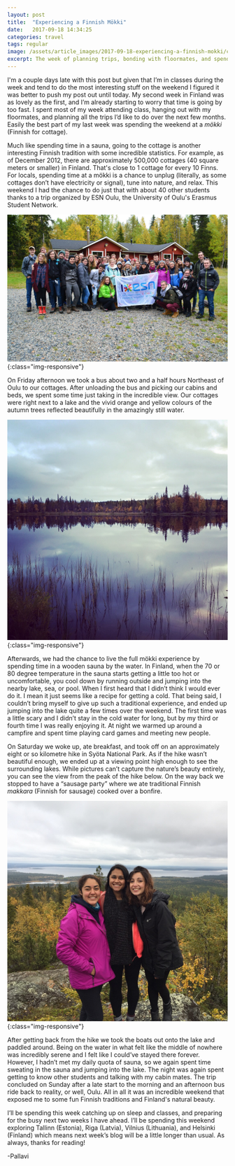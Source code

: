 ```yaml
---
layout: post
title:  "Experiencing a Finnish Mökki"
date:   2017-09-18 14:34:25
categories: travel
tags: regular
image: /assets/article_images/2017-09-18-experiencing-a-finnish-mokki/cover.jpg
excerpt: The week of planning trips, bonding with floormates, and spending a weekend at a mökki!
---
```


I'm a couple days late with this post but given that I’m in classes during the week and tend to do the most interesting stuff on the weekend I figured it was better to push my post out until today. My second week in Finland was as lovely as the first, and I’m already starting to worry that time is going by too fast. I spent most of my week attending class, hanging out with my floormates, and planning all the trips I’d like to do over the next few months. Easily the best part of my last week was spending the weekend at a *mökki* (Finnish for cottage).

Much like spending time in a sauna, going to the cottage is another interesting Finnish tradition with some incredible statistics. For example, as of December 2012, there are approximately 500,000 cottages (40 square meters or smaller) in Finland. That's close to 1 cottage for every 10 Finns. For locals, spending time at a mökki is a chance to unplug (literally, as some cottages don’t have electricity or signal), tune into nature, and relax. This weekend I had the chance to do just that with about 40 other students thanks to a trip organized by ESN Oulu, the University of Oulu's Erasmus Student Network.

![The lovely people I spent my weekend with](/assets/article_images/2017-09-18-experiencing-a-finnish-mokki/esn-group.jpg){:class="img-responsive"}

On Friday afternoon we took a bus about two and a half hours Northeast of Oulu to our cottages. After unloading the bus and picking our cabins and beds, we spent some time just taking in the incredible view. Our cottages were right next to a lake and the vivid orange and yellow colours of the autumn trees reflected beautifully in the amazingly still water.

![View of the lake outside our cottage](/assets/article_images/2017-09-18-experiencing-a-finnish-mokki/lake.jpg){:class="img-responsive"}

Afterwards, we had the chance to live the full mökki experience by spending time in a wooden sauna by the water. In Finland, when the 70 or 80 degree temperature in the sauna starts getting a little too hot or uncomfortable, you cool down by running outside and jumping into the nearby lake, sea, or pool. When I first heard that I didn’t think I would ever do it. I mean it just seems like a recipe for getting a cold. That being said, I couldn’t bring myself to give up such a traditional experience, and ended up jumping into the lake quite a few times over the weekend. The first time was a little scary and I didn’t stay in the cold water for long, but by my third or fourth time I was really enjoying it. At night we warmed up around a campfire and spent time playing card games and meeting new people.

On Saturday we woke up, ate breakfast, and took off on an approximately eight or so kilometre hike in Syöta National Park. As if the hike wasn’t beautiful enough, we ended up at a viewing point high enough to see the surrounding lakes. While pictures can’t capture the nature’s beauty entirely, you can see the view from the peak of the hike below. On the way back we stopped to have a “sausage party” where we ate traditional Finnish *makkara* (Finnish for sausage) cooked over a bonfire.

![My roommates and I at the peak of our hike in Syöte National Park](/assets/article_images/2017-09-18-experiencing-a-finnish-mokki/hike-roommates.jpg){:class="img-responsive"}

After getting back from the hike we took the boats out onto the lake and paddled around. Being on the water in what felt like the middle of nowhere was incredibly serene and I felt like I could’ve stayed there forever. However, I hadn’t met my daily quota of sauna, so we again spent time sweating in the sauna and jumping into the lake. The night was again spent getting to know other students and talking with my cabin mates. The trip concluded on Sunday after a late start to the morning and an afternoon bus ride back to reality, or well, Oulu. All in all it was an incredible weekend that exposed me to some fun Finnish traditions and Finland's natural beauty.

I’ll be spending this week catching up on sleep and classes, and preparing for the busy next two weeks I have ahead. I’ll be spending this weekend exploring Tallinn (Estonia), Riga (Latvia), Vilnius (Lithuania), and Helsinki (Finland) which means next week’s blog will be a little longer than usual. As always, thanks for reading!

-Pallavi

